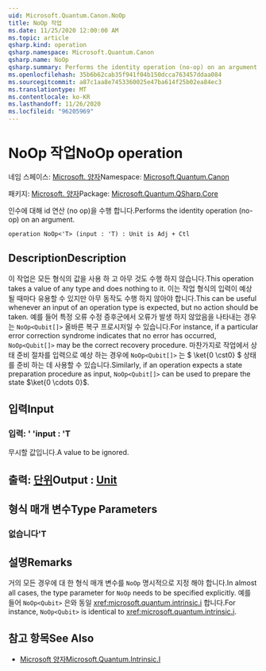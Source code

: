 ```yaml
---
uid: Microsoft.Quantum.Canon.NoOp
title: NoOp 작업
ms.date: 11/25/2020 12:00:00 AM
ms.topic: article
qsharp.kind: operation
qsharp.namespace: Microsoft.Quantum.Canon
qsharp.name: NoOp
qsharp.summary: Performs the identity operation (no-op) on an argument.
ms.openlocfilehash: 35b6b62cab35f941f04b150dcca763457ddaa084
ms.sourcegitcommit: a87c1aa8e7453360025e47ba614f25b02ea84ec3
ms.translationtype: MT
ms.contentlocale: ko-KR
ms.lasthandoff: 11/26/2020
ms.locfileid: "96205969"
---
```

# <a name="noop-operation"></a><span data-ttu-id="4e883-102">NoOp 작업</span><span class="sxs-lookup"><span data-stu-id="4e883-102">NoOp operation</span></span>

<span data-ttu-id="4e883-103">네임 스페이스: [Microsoft. 양자](xref:Microsoft.Quantum.Canon)</span><span class="sxs-lookup"><span data-stu-id="4e883-103">Namespace: [Microsoft.Quantum.Canon](xref:Microsoft.Quantum.Canon)</span></span>

<span data-ttu-id="4e883-104">패키지: [Microsoft. 양자](https://nuget.org/packages/Microsoft.Quantum.QSharp.Core)</span><span class="sxs-lookup"><span data-stu-id="4e883-104">Package: [Microsoft.Quantum.QSharp.Core](https://nuget.org/packages/Microsoft.Quantum.QSharp.Core)</span></span>


<span data-ttu-id="4e883-105">인수에 대해 id 연산 (no op)을 수행 합니다.</span><span class="sxs-lookup"><span data-stu-id="4e883-105">Performs the identity operation (no-op) on an argument.</span></span>

```qsharp
operation NoOp<'T> (input : 'T) : Unit is Adj + Ctl
```


## <a name="description"></a><span data-ttu-id="4e883-106">Description</span><span class="sxs-lookup"><span data-stu-id="4e883-106">Description</span></span>

<span data-ttu-id="4e883-107">이 작업은 모든 형식의 값을 사용 하 고 아무 것도 수행 하지 않습니다.</span><span class="sxs-lookup"><span data-stu-id="4e883-107">This operation takes a value of any type and does nothing to it.</span></span>
<span data-ttu-id="4e883-108">이는 작업 형식의 입력이 예상 될 때마다 유용할 수 있지만 아무 동작도 수행 하지 않아야 합니다.</span><span class="sxs-lookup"><span data-stu-id="4e883-108">This can be useful whenever an input of an operation type is expected, but no action should be taken.</span></span>
<span data-ttu-id="4e883-109">예를 들어 특정 오류 수정 증후군에서 오류가 발생 하지 않았음을 나타내는 경우는 `NoOp<Qubit[]>` 올바른 복구 프로시저일 수 있습니다.</span><span class="sxs-lookup"><span data-stu-id="4e883-109">For instance, if a particular error correction syndrome indicates that no error has occurred, `NoOp<Qubit[]>` may be the correct recovery procedure.</span></span>
<span data-ttu-id="4e883-110">마찬가지로 작업에서 상태 준비 절차를 입력으로 예상 하는 경우에 `NoOp<Qubit[]>` 는 $ \ket{0 \cst0} $ 상태를 준비 하는 데 사용할 수 있습니다.</span><span class="sxs-lookup"><span data-stu-id="4e883-110">Similarly, if an operation expects a state preparation procedure as input, `NoOp<Qubit[]>` can be used to prepare the state $\ket{0 \cdots 0}$.</span></span>

## <a name="input"></a><span data-ttu-id="4e883-111">입력</span><span class="sxs-lookup"><span data-stu-id="4e883-111">Input</span></span>

### <a name="input--t"></a><span data-ttu-id="4e883-112">입력: ' '</span><span class="sxs-lookup"><span data-stu-id="4e883-112">input : 'T</span></span>

<span data-ttu-id="4e883-113">무시할 값입니다.</span><span class="sxs-lookup"><span data-stu-id="4e883-113">A value to be ignored.</span></span>



## <a name="output--unit"></a><span data-ttu-id="4e883-114">출력: [단위](xref:microsoft.quantum.lang-ref.unit)</span><span class="sxs-lookup"><span data-stu-id="4e883-114">Output : [Unit](xref:microsoft.quantum.lang-ref.unit)</span></span>



## <a name="type-parameters"></a><span data-ttu-id="4e883-115">형식 매개 변수</span><span class="sxs-lookup"><span data-stu-id="4e883-115">Type Parameters</span></span>

### <a name="t"></a><span data-ttu-id="4e883-116">없습니다</span><span class="sxs-lookup"><span data-stu-id="4e883-116">'T</span></span>



## <a name="remarks"></a><span data-ttu-id="4e883-117">설명</span><span class="sxs-lookup"><span data-stu-id="4e883-117">Remarks</span></span>

<span data-ttu-id="4e883-118">거의 모든 경우에 대 한 형식 매개 변수를 `NoOp` 명시적으로 지정 해야 합니다.</span><span class="sxs-lookup"><span data-stu-id="4e883-118">In almost all cases, the type parameter for `NoOp` needs to be specified explicitly.</span></span> <span data-ttu-id="4e883-119">예를 들어 `NoOp<Qubit>` 은와 동일 <xref:microsoft.quantum.intrinsic.i> 합니다.</span><span class="sxs-lookup"><span data-stu-id="4e883-119">For instance, `NoOp<Qubit>` is identical to <xref:microsoft.quantum.intrinsic.i>.</span></span>

## <a name="see-also"></a><span data-ttu-id="4e883-120">참고 항목</span><span class="sxs-lookup"><span data-stu-id="4e883-120">See Also</span></span>

- [<span data-ttu-id="4e883-121">Microsoft 양자</span><span class="sxs-lookup"><span data-stu-id="4e883-121">Microsoft.Quantum.Intrinsic.I</span></span>](xref:Microsoft.Quantum.Intrinsic.I)